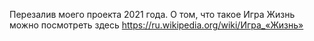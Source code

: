 Перезалив моего проекта 2021 года.
О том, что такое Игра Жизнь можно посмотреть здесь https://ru.wikipedia.org/wiki/Игра_«Жизнь»
